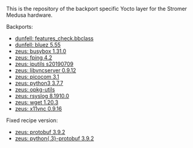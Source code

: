 This is the repository of the backport specific Yocto layer for the Stromer Medusa hardware.

Backports:
- [dunfell: features_check.bbclass](https://github.com/YoeDistro/poky/commit/b1fe4aab8b8b8a98ab8ba4788a34a90446d6222b)
- [dunfell: bluez 5.55](https://github.com/YoeDistro/poky/commit/7dbdfcf51b2aadd08f1fff3b163564f71a3a8997)
- [zeus: busybox 1.31.0](https://github.com/YoeDistro/poky/commit/3e311128b2514f4303422cfd9d455ff5965ea55a)
- [zeus: fping 4.2](https://github.com/openembedded/meta-openembedded/commit/410baed3e987ba0664feec46707978e5113efdc3)
- [zeus: iputils s20190709](https://github.com/YoeDistro/poky/commit/b7138f18b616b27ee7c4850f2ee09a76a56415dd)
- [zeus: libvncserver 0.9.12](https://github.com/openembedded/meta-openembedded/commit/27ea5e705990f4e4a45f61109a81c597c10bf152)
- [zeus: picocom 3.1](https://github.com/openembedded/meta-openembedded/commit/c1ecd778cef733caf1e3b0ced7fd4da21f080e6d)
- [zeus: python3 3.7.7](https://github.com/YoeDistro/poky/commit/acb0b159be8056a054bcec8be4a369199392d5b7)
- [zeus: opkg-utils](https://github.com/YoeDistro/poky/commit/a79bc39033c07e5cb0aa5ca95afe8f035c403f33)
- [zeus: rsyslog 8.1910.0](https://github.com/openembedded/meta-openembedded/commit/0d15888c61c2072d1525889a0c0ad6af5676f11d)
- [zeus: wget 1.20.3](https://github.com/YoeDistro/poky/commit/ffaede231793509bcd4c1857ad54e6285ad10870)
- [zeus: x11vnc 0.9.16](https://github.com/openembedded/meta-openembedded/commit/34fddf6114423cb2595c7af88b83d2dd40fe3996)

Fixed recipe version:
- [zeus: protobuf 3.9.2](https://github.com/openembedded/meta-openembedded/commit/466fd78ac6a561ce7b47f2190f0aa3ea6aa3593e)
- [zeus: python{,3}-protobuf 3.9.2](https://github.com/openembedded/meta-openembedded/commit/ea7ce6dc37b7aed68bc5806318f5f58a411a3f2f)
